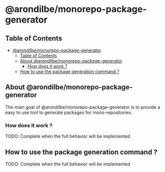 # @arondilbe/monorepo-package-generator

## Table of Contents

- [@arondilbe/monorepo-package-generator](#arondilbemonorepo-package-generator)
  - [Table of Contents](#table-of-contents)
  - [About @arondilbe/monorepo-package-generator](#about-arondilbemonorepo-package-generator)
    - [How does it work ?](#how-does-it-work-)
  - [How to use the package generation command ?](#how-to-use-the-package-generation-command-)

## About @arondilbe/monorepo-package-generator

The main goal of @arondilbe/monorepo-package-generator is to provide a easy to use tool to generate packages for mono-repositories.

### How does it work ?

TODO: Complete when the full behavior will be implemented

## How to use the package generation command ?

TODO: Complete when the full behavior will be implemented

